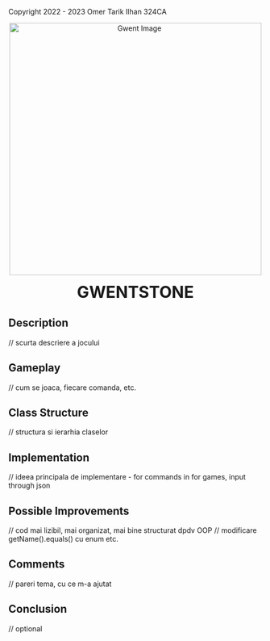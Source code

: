 Copyright 2022 - 2023 Omer Tarik Ilhan 324CA

<div align="center"><img src="https://tenor.com/view/witcher3-gif-9340436.gif" width="500px" alt="Gwent Image"></div>

<b><font size=6 ><center>GWENTSTONE</center></div></font></b>

## Description
// scurta descriere a jocului
## Gameplay
// cum se joaca, fiecare comanda, etc.
## Class Structure
// structura si ierarhia claselor
## Implementation
// ideea principala de implementare - for commands in for games, input through json
## Possible Improvements
// cod mai lizibil, mai organizat, mai bine structurat dpdv OOP
// modificare getName().equals() cu enum etc.
## Comments
// pareri tema, cu ce m-a ajutat 
## Conclusion
// optional